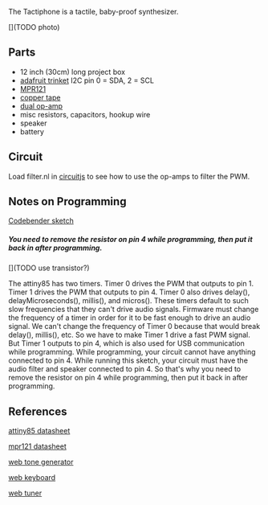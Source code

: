 The Tactiphone is a tactile, baby-proof synthesizer.

[](TODO photo)

## Parts

 * 12 inch (30cm) long project box
 * [adafruit trinket](http://www.adafruit.com/products/1500) I2C pin 0 = SDA, 2 = SCL
 * [MPR121](https://www.adafruit.com/products/1982)
 * [copper tape](https://www.adafruit.com/products/1127)
 * [dual op-amp](http://www.adafruit.com/products/808)
 * misc resistors, capacitors, hookup wire
 * speaker
 * battery

## Circuit

Load filter.nl in [circuitjs](http://lushprojects.com/circuitjs/circuitjs.html) to see how to use the op-amps to filter the PWM.

## Notes on Programming

[Codebender sketch](https://codebender.cc/sketch:193420)

##### You need to remove the resistor on pin 4 while programming, then put it back in after programming.

[](TODO use transistor?)

The attiny85 has two timers. Timer 0 drives the PWM that outputs to pin 1. Timer 1 drives the PWM that outputs to pin 4. 
Timer 0 also drives delay(), delayMicroseconds(), millis(), and micros(). These timers default to such slow frequencies that they can't drive audio signals. Firmware must change the frequency of a timer in order for it to be fast enough to drive an audio signal. We can't change the frequency of Timer 0 because that would break delay(), millis(), etc. So we have to make Timer 1 drive a fast PWM signal. But Timer 1 outputs to pin 4, which is also used for USB communication while programming. While programming, your circuit cannot have anything connected to pin 4. While running this sketch, your circuit must have the audio filter and speaker connected to pin 4. So that's why you need to remove the resistor on pin 4 while programming, then put it back in after programming.

## References

[attiny85 datasheet](http://www.atmel.com/images/atmel-2586-avr-8-bit-microcontroller-attiny25-attiny45-attiny85_datasheet.pdf)

[mpr121 datasheet](https://www.sparkfun.com/datasheets/Components/MPR121.pdf)

[web tone generator](https://plasticity.szynalski.com/tone-generator.htm)

[web keyboard](http://www.bgfl.org/bgfl/custom/resources_ftp/client_ftp/ks2/music/piano/)

[web tuner](https://jbergknoff.github.io/guitar-tuner/)
